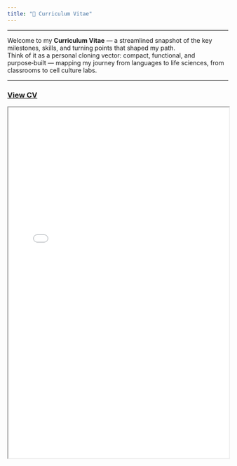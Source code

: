 ```yaml
---
title: "📄 Curriculum Vitae"
---
```



---
Welcome to my **Curriculum Vitae** — a streamlined snapshot of the key milestones, skills, and turning points that shaped my path.  
Think of it as a personal cloning vector: compact, functional, and purpose‑built — mapping my journey from languages to life sciences, from classrooms to cell culture labs.

---

### [View CV](assets/CV.pdf)

<iframe src="assets/CV.pdf" width="100%" height="800px"></iframe>


